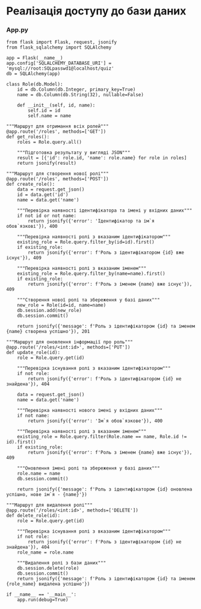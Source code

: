 # Реалізація доступу до бази даних

### App.py

    from flask import Flask, request, jsonify
    from flask_sqlalchemy import SQLAlchemy
    
    app = Flask(__name__)
    app.config['SQLALCHEMY_DATABASE_URI'] = 'mysql://root:SQLpasswd1@localhost/quiz'
    db = SQLAlchemy(app)
    
    class Role(db.Model):
        id = db.Column(db.Integer, primary_key=True)
        name = db.Column(db.String(32), nullable=False)
    
        def __init__(self, id, name):
            self.id = id
            self.name = name
    
    """Маршрут для отримання всіх ролей"""
    @app.route('/roles', methods=['GET'])
    def get_roles():
        roles = Role.query.all()
    
        """Підготовка результату у вигляді JSON"""
        result = [{'id': role.id, 'name': role.name} for role in roles]
        return jsonify(result)
    
    """Маршрут для створення нової ролі"""
    @app.route('/roles', methods=['POST'])
    def create_role():
        data = request.get_json()
        id = data.get('id')
        name = data.get('name')
    
        """Перевірка наявності ідентифікатора та імені у вхідних даних"""
        if not id or not name:
            return jsonify({'error': 'Ідентифікатор та ім`я обов`язкові'}), 400
    
        """Перевірка наявності ролі з вказаним ідентифікатором"""
        existing_role = Role.query.filter_by(id=id).first()
        if existing_role:
            return jsonify({'error': f'Роль з ідентифікатором {id} вже існує'}), 409
    
        """Перевірка наявності ролі з вказаним іменем"""
        existing_role = Role.query.filter_by(name=name).first()
        if existing_role:
            return jsonify({'error': f'Роль з іменем {name} вже існує'}), 409
    
        """Створення нової ролі та збереження у базі даних"""
        new_role = Role(id=id, name=name)
        db.session.add(new_role)
        db.session.commit()
    
        return jsonify({'message': f'Роль з ідентифікатором {id} та іменем {name} створена успішно'}), 201
    
    """Маршрут для оновлення інформації про роль"""
    @app.route('/roles/<int:id>', methods=['PUT'])
    def update_role(id):
        role = Role.query.get(id)
    
        """Перевірка існування ролі з вказаним ідентифікатором"""
        if not role:
            return jsonify({'error': f'Роль з ідентифікатором {id} не знайдена'}), 404
    
        data = request.get_json()
        name = data.get('name')
    
        """Перевірка наявності нового імені у вхідних даних"""
        if not name:
            return jsonify({'error': 'Ім`я обов`язкове'}), 400
    
        """Перевірка наявності ролі з вказаним іменем"""
        existing_role = Role.query.filter(Role.name == name, Role.id != id).first()
        if existing_role:
            return jsonify({'error': f'Роль з іменем {name} вже існує'}), 409
    
        """Оновлення імені ролі та збереження у базі даних"""
        role.name = name
        db.session.commit()
    
        return jsonify({'message': f'Роль з ідентифікатором {id} оновлена успішно, нове ім`я - {name}'})
    
    """Маршрут для видалення ролі"""
    @app.route('/roles/<int:id>', methods=['DELETE'])
    def delete_role(id):
        role = Role.query.get(id)
    
        """Перевірка існування ролі з вказаним ідентифікатором"""
        if not role:
            return jsonify({'error': f'Роль з ідентифікатором {id} не знайдена'}), 404
        role_name = role.name
    
        """Видалення ролі з бази даних"""
        db.session.delete(role)
        db.session.commit()
        return jsonify({'message': f'Роль з ідентифікатором {id} та іменем {role_name} видалена успішно'})
    
    if __name__ == '__main__':
        app.run(debug=True)